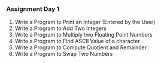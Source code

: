 ### Assignment Day 1 
1. Write a  Program to Print an Integer (Entered by the User)
2. Write a  Program to Add Two Integers
3. Write a  Program to Multiply two Floating Point Numbers
4. Write a  Program to Find ASCII Value of a character
5. Write a  Program to Compute Quotient and Remainder
6. Write a  Program to Swap Two Numbers
